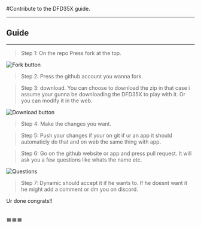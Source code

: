 #Contribute to the DFD35X guide.

***

Guide
---
---

>Step 1: On the repo Press fork at the top.

![Fork button](https://www.earthdatascience.org/images/earth-analytics/git-version-control/githubguides-bootcamp-fork.png)


>Step 2: Press the github account you wanna fork. 

>Step 3: download. You can choose to download the zip in that case i assume your gunna be downloading the DFD35X to play with it. Or you can modify it in the web.

![Download button](https://www.undeveloper.com/bookpub/learntocode/chapter6/github-clone-or-download.png)

>Step 4: Make the changes you want. 

>Step 5: Push your changes if your on git if ur an app it should automaticly do that and on web the same thing with app.

>Step 6: Go on the github website or app and press pull request. It will ask you a few questions like whats the name etc.

![Questions](https://th.bing.com/th/id/Rd6f8b0ddd92c870ea42f7fc55e82a4f6?rik=TkM6Vv2iLziE0A&riu=http%3a%2f%2fdev.objectcode.de%2fassets%2fimages%2fgithub-pull-request-3.png&ehk=1KSp25X2S6RwFoncNSZRBzrhBV4sg7fk%2f5NQMRQbl5c%3d&risl=&pid=ImgRaw)

>Step 7: Dynamic should accept it if he wants to. If he doesnt want it he might add a comment or dm you on discord.

Ur done congrats!!

===
---
